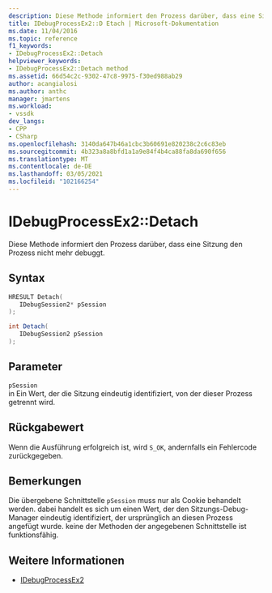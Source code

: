 ```yaml
---
description: Diese Methode informiert den Prozess darüber, dass eine Sitzung den Prozess nicht mehr debuggt.
title: IDebugProcessEx2::D Etach | Microsoft-Dokumentation
ms.date: 11/04/2016
ms.topic: reference
f1_keywords:
- IDebugProcessEx2::Detach
helpviewer_keywords:
- IDebugProcessEx2::Detach method
ms.assetid: 66d54c2c-9302-47c8-9975-f30ed988ab29
author: acangialosi
ms.author: anthc
manager: jmartens
ms.workload:
- vssdk
dev_langs:
- CPP
- CSharp
ms.openlocfilehash: 3140da647b46a1cbc3b60691e820238c2c6c83eb
ms.sourcegitcommit: 4b323a8a8bfd1a1a9e84f4b4ca88fa8da690f656
ms.translationtype: MT
ms.contentlocale: de-DE
ms.lasthandoff: 03/05/2021
ms.locfileid: "102166254"
---
```

# <a name="idebugprocessex2detach"></a>IDebugProcessEx2::Detach
Diese Methode informiert den Prozess darüber, dass eine Sitzung den Prozess nicht mehr debuggt.

## <a name="syntax"></a>Syntax

```cpp
HRESULT Detach( 
   IDebugSession2* pSession
);
```

```csharp
int Detach(
   IDebugSession2 pSession
);
```

## <a name="parameters"></a>Parameter
`pSession`\
in Ein Wert, der die Sitzung eindeutig identifiziert, von der dieser Prozess getrennt wird.

## <a name="return-value"></a>Rückgabewert
 Wenn die Ausführung erfolgreich ist, wird `S_OK`, andernfalls ein Fehlercode zurückgegeben.

## <a name="remarks"></a>Bemerkungen
 Die übergebene Schnittstelle `pSession` muss nur als Cookie behandelt werden. dabei handelt es sich um einen Wert, der den Sitzungs-Debug-Manager eindeutig identifiziert, der ursprünglich an diesen Prozess angefügt wurde. keine der Methoden der angegebenen Schnittstelle ist funktionsfähig.

## <a name="see-also"></a>Weitere Informationen
- [IDebugProcessEx2](../../../extensibility/debugger/reference/idebugprocessex2.md)
